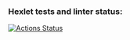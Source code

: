 ### Hexlet tests and linter status:
[![Actions Status](https://github.com/Detya9/python-project-52/actions/workflows/hexlet-check.yml/badge.svg)](https://github.com/Detya9/python-project-52/actions)